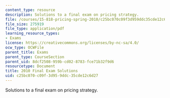 ```yaml
---
content_type: resource
description: Solutions to a final exam on pricing strategy.
file: /courses/15-818-pricing-spring-2010/c25bc070c09f3d959ddc35cde12c6d27_MIT15_818S10_soln10.pdf
file_size: 275919
file_type: application/pdf
learning_resource_types:
- Exams
license: https://creativecommons.org/licenses/by-nc-sa/4.0/
ocw_type: OCWFile
parent_title: Exams
parent_type: CourseSection
parent_uid: 8dcf2508-959b-cd02-8783-fce71b32f9d6
resourcetype: Document
title: 2010 Final Exam Solutions
uid: c25bc070-c09f-3d95-9ddc-35cde12c6d27
---
```

Solutions to a final exam on pricing strategy.